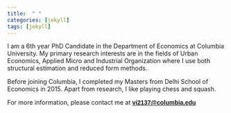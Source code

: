 ```yaml
---
title:  " "
categories: [jekyll]
tags: [jekyll]
---
```

I am a 6th year PhD Candidate in the Department of Economics at Columbia University. My primary research interests are in the fields of Urban Economics, Applied Micro and Industrial Organization where I use both structural estimation and reduced form methods. 

Before joining Columbia, I completed my Masters from Delhi School of Economics in 2015. Apart from research, I like playing chess and squash. 

For more information, please contact me at <a href="mailto:{{ site.author.email }}" title="Email {{ site.author.email }}" target="_blank"><b><font face="Arial" color="#cc0e0e">vi2137@columbia.edu</font></b></a>

